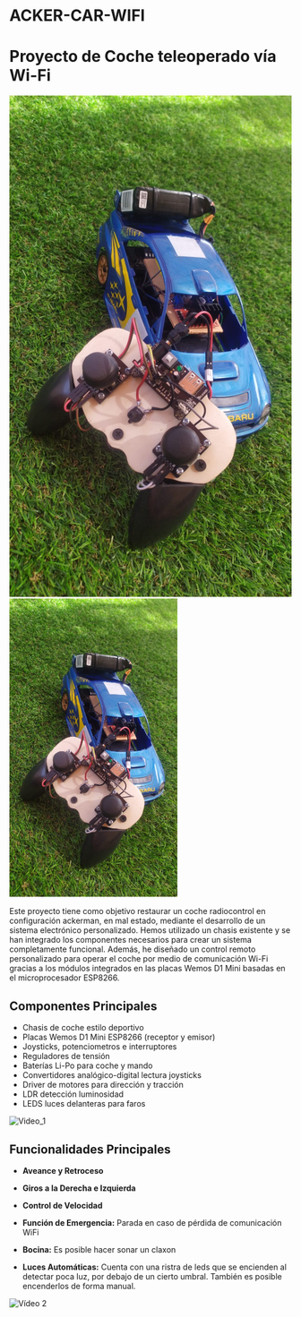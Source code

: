 # ACKER-CAR-WIFI

# Proyecto de Coche teleoperado vía Wi-Fi

![Coche+mando](https://github.com/aglora/acker-car/blob/main/Imgs/1.jpg)
<img src="https://github.com/aglora/acker-car/blob/main/Imgs/1.jpg" width="300">


Este proyecto tiene como objetivo restaurar un coche radiocontrol en configuración ackerman, en mal estado, mediante el desarrollo de un sistema electrónico personalizado. Hemos utilizado un chasis existente y se han integrado los componentes necesarios para crear un sistema completamente funcional. Además, he diseñado un control remoto personalizado para operar el coche por medio de comunicación Wi-Fi gracias a los módulos integrados en las placas Wemos D1 Mini basadas en el microprocesador ESP8266.

## Componentes Principales

- Chasis de coche estilo deportivo
- Placas Wemos D1 Mini ESP8266 (receptor y emisor)
- Joysticks, potenciometros e interruptores
- Reguladores de tensión
- Baterías Li-Po para coche y mando
- Convertidores analógico-digital lectura joysticks
- Driver de motores para dirección y tracción
- LDR detección luminosidad
- LEDS luces delanteras para faros

![Video_1](https://github.com/aglora/acker-car/blob/main/Imgs/2.gif)

## Funcionalidades Principales

- **Aveance y Retroceso**

- **Giros a la Derecha e Izquierda**

- **Control de Velocidad**

- **Función de Emergencia:** Parada en caso de pérdida de comunicación WiFi

- **Bocina:** Es posible hacer sonar un claxon

- **Luces Automáticas:** Cuenta con una ristra de leds que se encienden al detectar poca luz, por debajo de un cierto umbral. También es posible encenderlos de forma manual.

![Vídeo 2](https://github.com/aglora/acker-car/blob/main/Imgs/3.gif)
